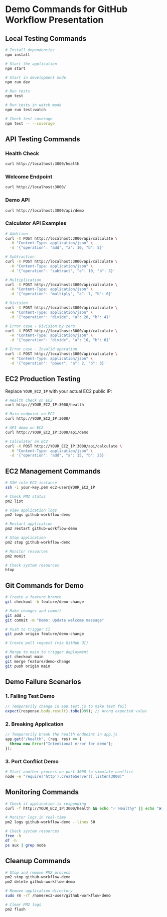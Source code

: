# Demo Commands for GitHub Workflow Presentation

## Local Testing Commands

```bash
# Install dependencies
npm install

# Start the application
npm start

# Start in development mode
npm run dev

# Run tests
npm test

# Run tests in watch mode
npm run test:watch

# Check test coverage
npm test -- --coverage
```

## API Testing Commands

### Health Check

```bash
curl http://localhost:3000/health
```

### Welcome Endpoint

```bash
curl http://localhost:3000/
```

### Demo API

```bash
curl http://localhost:3000/api/demo
```

### Calculator API Examples

```bash
# Addition
curl -X POST http://localhost:3000/api/calculate \
  -H "Content-Type: application/json" \
  -d '{"operation": "add", "a": 10, "b": 5}'

# Subtraction
curl -X POST http://localhost:3000/api/calculate \
  -H "Content-Type: application/json" \
  -d '{"operation": "subtract", "a": 10, "b": 3}'

# Multiplication
curl -X POST http://localhost:3000/api/calculate \
  -H "Content-Type: application/json" \
  -d '{"operation": "multiply", "a": 7, "b": 6}'

# Division
curl -X POST http://localhost:3000/api/calculate \
  -H "Content-Type: application/json" \
  -d '{"operation": "divide", "a": 20, "b": 4}'

# Error case - Division by zero
curl -X POST http://localhost:3000/api/calculate \
  -H "Content-Type: application/json" \
  -d '{"operation": "divide", "a": 10, "b": 0}'

# Error case - Invalid operation
curl -X POST http://localhost:3000/api/calculate \
  -H "Content-Type: application/json" \
  -d '{"operation": "power", "a": 2, "b": 3}'
```

## EC2 Production Testing

Replace `YOUR_EC2_IP` with your actual EC2 public IP:

```bash
# Health check on EC2
curl http://YOUR_EC2_IP:3000/health

# Main endpoint on EC2
curl http://YOUR_EC2_IP:3000/

# API demo on EC2
curl http://YOUR_EC2_IP:3000/api/demo

# Calculator on EC2
curl -X POST http://YOUR_EC2_IP:3000/api/calculate \
  -H "Content-Type: application/json" \
  -d '{"operation": "add", "a": 15, "b": 25}'
```

## EC2 Management Commands

```bash
# SSH into EC2 instance
ssh -i your-key.pem ec2-user@YOUR_EC2_IP

# Check PM2 status
pm2 list

# View application logs
pm2 logs github-workflow-demo

# Restart application
pm2 restart github-workflow-demo

# Stop application
pm2 stop github-workflow-demo

# Monitor resources
pm2 monit

# Check system resources
htop
```

## Git Commands for Demo

```bash
# Create a feature branch
git checkout -b feature/demo-change

# Make changes and commit
git add .
git commit -m "Demo: Update welcome message"

# Push to trigger CI
git push origin feature/demo-change

# Create pull request (via GitHub UI)

# Merge to main to trigger deployment
git checkout main
git merge feature/demo-change
git push origin main
```

## Demo Failure Scenarios

### 1. Failing Test Demo

```javascript
// Temporarily change in app.test.js to make test fail
expect(response.body.result).toBe(999); // Wrong expected value
```

### 2. Breaking Application

```javascript
// Temporarily break the health endpoint in app.js
app.get("/health", (req, res) => {
  throw new Error("Intentional error for demo");
});
```

### 3. Port Conflict Demo

```bash
# Start another process on port 3000 to simulate conflict
node -e "require('http').createServer().listen(3000)"
```

## Monitoring Commands

```bash
# Check if application is responding
curl -f http://YOUR_EC2_IP:3000/health && echo "✅ Healthy" || echo "❌ Unhealthy"

# Monitor logs in real-time
pm2 logs github-workflow-demo --lines 50

# Check system resources
free -h
df -h
ps aux | grep node
```

## Cleanup Commands

```bash
# Stop and remove PM2 process
pm2 stop github-workflow-demo
pm2 delete github-workflow-demo

# Remove application directory
sudo rm -rf /home/ec2-user/github-workflow-demo

# Clear PM2 logs
pm2 flush
```

